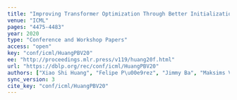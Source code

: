 ```yaml
---
title: "Improving Transformer Optimization Through Better Initialization."
venue: "ICML"
pages: "4475-4483"
year: 2020
type: "Conference and Workshop Papers"
access: "open"
key: "conf/icml/HuangPBV20"
ee: "http://proceedings.mlr.press/v119/huang20f.html"
url: "https://dblp.org/rec/conf/icml/HuangPBV20"
authors: ["Xiao Shi Huang", "Felipe P\u00e9rez", "Jimmy Ba", "Maksims Volkovs"]
sync_version: 3
cite_key: "conf/icml/HuangPBV20"
---
```

